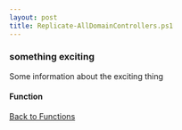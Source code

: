```yaml
---
layout: post
title: Replicate-AllDomainControllers.ps1
---
```


### something exciting

Some information about the exciting thing

#### Function

<script async src="https://gist-it.appspot.com/github.com/BanterBoy/scripts-blog/blob/master/PowerShell/functions/exchange/Replicate-AllDomainControllers.ps1" crossorigin="anonymous"></script>

<a href="/menu/_pages/functions.html">Back to Functions</a>
